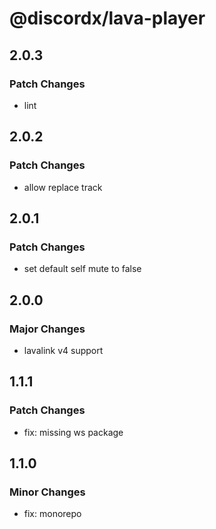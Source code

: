 # @discordx/lava-player

## 2.0.3

### Patch Changes

- lint

## 2.0.2

### Patch Changes

- allow replace track

## 2.0.1

### Patch Changes

- set default self mute to false

## 2.0.0

### Major Changes

- lavalink v4 support

## 1.1.1

### Patch Changes

- fix: missing ws package

## 1.1.0

### Minor Changes

- fix: monorepo
